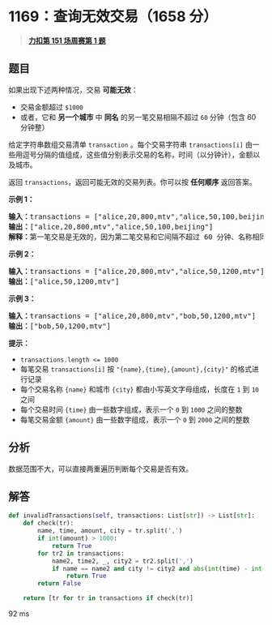 # 1169：查询无效交易（1658 分）


> <u>**[力扣第 151 场周赛第 1 题](https://leetcode.cn/problems/invalid-transactions/)**</u>

## 题目

<p>如果出现下述两种情况，交易 <strong>可能无效</strong>：</p>

<ul>
<li>交易金额超过<meta charset="UTF-8" /> <code>$1000</code></li>
<li>或者，它和 <strong>另一个城市</strong> 中 <strong>同名</strong> 的另一笔交易相隔不超过 <code>60</code> 分钟（包含 60 分钟整）</li>
</ul>

<p>给定字符串数组交易清单<meta charset="UTF-8" /> <code>transaction</code> 。每个交易字符串 <code>transactions[i]</code> 由一些用逗号分隔的值组成，这些值分别表示交易的名称，时间（以分钟计），金额以及城市。</p>

<p>返回 <code>transactions</code>，返回可能无效的交易列表。你可以按 <strong>任何顺序</strong> 返回答案。</p>



<p><strong>示例 1：</strong></p>

<pre>
<strong>输入：</strong>transactions = ["alice,20,800,mtv","alice,50,100,beijing"]
<strong>输出：</strong>["alice,20,800,mtv","alice,50,100,beijing"]
<strong>解释：</strong>第一笔交易是无效的，因为第二笔交易和它间隔不超过 60 分钟、名称相同且发生在不同的城市。同样，第二笔交易也是无效的。</pre>

<p><strong>示例 2：</strong></p>

<pre>
<strong>输入：</strong>transactions = ["alice,20,800,mtv","alice,50,1200,mtv"]
<strong>输出：</strong>["alice,50,1200,mtv"]
</pre>

<p><strong>示例 3：</strong></p>

<pre>
<strong>输入：</strong>transactions = ["alice,20,800,mtv","bob,50,1200,mtv"]
<strong>输出：</strong>["bob,50,1200,mtv"]
</pre>



<p><strong>提示：</strong></p>

<ul>
<li><code>transactions.length &lt;= 1000</code></li>
<li>每笔交易 <code>transactions[i]</code> 按 <code>"{name},{time},{amount},{city}"</code> 的格式进行记录</li>
<li>每个交易名称 <code>{name}</code> 和城市 <code>{city}</code> 都由小写英文字母组成，长度在 <code>1</code> 到 <code>10</code> 之间</li>
<li>每个交易时间 <code>{time}</code> 由一些数字组成，表示一个 <code>0</code> 到 <code>1000</code> 之间的整数</li>
<li>每笔交易金额 <code>{amount}</code> 由一些数字组成，表示一个 <code>0</code> 到 <code>2000</code> 之间的整数</li>
</ul>


## 分析

数据范围不大，可以直接两重遍历判断每个交易是否有效。

## 解答

```python
def invalidTransactions(self, transactions: List[str]) -> List[str]:
    def check(tr):
        name, time, amount, city = tr.split(',')
        if int(amount) > 1000:
            return True
        for tr2 in transactions:
            name2, time2, _, city2 = tr2.split(',')
            if name == name2 and city != city2 and abs(int(time) - int(time2)) <= 60:
                return True
        return False

    return [tr for tr in transactions if check(tr)]
```
92 ms

